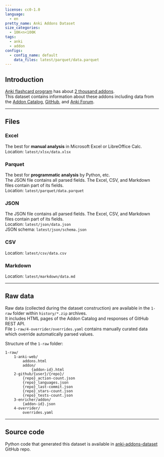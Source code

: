 ```yaml
---
license: cc0-1.0
language:
  - en
pretty_name: Anki Addons Dataset
size_categories:
  - 10K<n<100K
tags:
  - anki
  - addon
configs:
  - config_name: default
    data_files: latest/parquet/data.parquet
---
```


## Introduction

[Anki flashcard program](https://apps.ankiweb.net) has about [2 thousand addons](https://ankiweb.net/shared/addons).  
This dataset contains information about these addons including data from
the [Addon Catalog](https://ankiweb.net/shared/addons), [GitHub](https://github.com/Aleks-Ya/anki-addons-dataset),
and [Anki Forum](https://forums.ankiweb.net).

---

## Files
### Excel
The best for **manual analysis** in Microsoft Excel or LibreOffice Calc.  
Location: `latest/xlsx/data.xlsx`

### Parquet
The best for **programmatic analysis** by Python, etc.  
The JSON file contains all parsed fields. The Excel, CSV, and Markdown files contain part of its fields.  
Location: `latest/parquet/data.parquet`

### JSON
The JSON file contains all parsed fields. The Excel, CSV, and Markdown files contain part of its fields.  
Location: `latest/json/data.json`  
JSON schema: `latest/json/schema.json`

### CSV
Location: `latest/csv/data.csv`

### Markdown
Location: `latest/markdown/data.md`

---

## Raw data
Raw data (collected during the dataset construction) are available in the `1-raw` folder within `history/*.zip` archives.  
It includes HTML pages of the Addon Catalog and responses of GitHub REST API.  
File `1-raw/4-overrider/overrides.yaml` contains manually curated data which override automatically parsed values.

Structure of the `1-raw` folder:
```
1-raw/
    1-anki-web/
        addons.html
        addon/
            {addon-id}.html
    2-github/{user}/{repo}/
        {repo}_action-count.json
        {repo}_languages.json
        {repo}_last-commit.json
        {repo}_stars-count.json
        {repo}_tests-count.json
    3-enricher/addon/
        {addon-id}.json
    4-overrider/
        overrides.yaml
```

---

## Source code
Python code that generated this dataset is available in [anki-addons-dataset](https://github.com/Aleks-Ya/anki-addons-dataset) GitHub repo.
